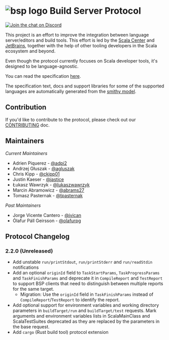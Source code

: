 # ![bsp logo](resources/buildServerProtocol64.svg) Build Server Protocol

[![Join the chat on Discord](https://badgen.net/badge/icon/discord?icon=discord&label)](https://discord.gg/7tMENrnv8p)

This project is an effort to improve the integration between language
server/editors and build tools. This effort is led by the [Scala
Center](https://scala.epfl.ch/) and [JetBrains](https://www.jetbrains.com/),
together with the help of other tooling developers in the Scala ecosystem and
beyond.

Even though the protocol currently focuses on Scala developer tools, it's
designed to be language-agnostic.

You can read the specification [here](https://build-server-protocol.github.io/docs/specification).

The specification text, docs and support libraries for some of the supported languages are automatically
generated from the [smithy model](spec/src/main/resources/META-INF/smithy/bsp/bsp.smithy).

## Contribution

If you'd like to contribute to the protocol, please check out our
[CONTRIBUTING](./CONTRIBUTING.md) doc.

## Maintainers

_Current Maintainers_

- Adrien Piquerez - [@adpi2](https://github.com/adpi2)
- Andrzej Głuszak - [@agluszak](https://github.com/agluszak)
- Chris Kipp - [@ckipp01](https://github.com/ckipp01)
- Justin Kaeser - [@jastice](https://github.com/jastice)
- Łukasz Wawrzyk - [@lukaszwawrzyk](https://github.com/lukaszwawrzyk)
- Marcin Abramowicz - [@abrams27](https://github.com/abrams27)
- Tomasz Pasternak - [@tpasternak](https://github.com/tpasternak)

_Past Maintainers_

- Jorge Vicente Cantero - [@jvican](https://github.com/jvican)
- Ólafur Páll Geirsson - [@olafurpg](https://github.com/olafurpg)

## Protocol Changelog

### 2.2.0 (Unreleased)

- Add unstable `run/printStdout`, `run/printStderr` and `run/readStdin` notifications
- Add an optional `originId` field to `TaskStartParams`, `TaskProgressParams` and `TaskFinishParams`
  and deprecate it in `CompileReport` and `TestReport` to support BSP clients that need to distinguish
  between multiple reports for the same target.
  - Migration: Use the `originId` field in `TaskFinishParams` instead of `CompileReport`/`TestReport`
    to identify the report.
- Add optional support for environment variables and working directory parameters in `buildTarget/run`
  and `buildTarget/test` requests.
  Mark arguments and environment variables lists in ScalaMainClass and ScalaTestSuites deprecated as
  they are replaced by the parameters in the base request.
- Add `cargo` (Rust build tool) protocol extension
